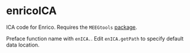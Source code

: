 # enricoICA
ICA code for Enrico. Requires the `MEEGtools` [package](https://github.com/octaveEtard/MEEGtools).

Preface function name with `enICA.`.
Edit `enICA.getPath` to specify default data location.
